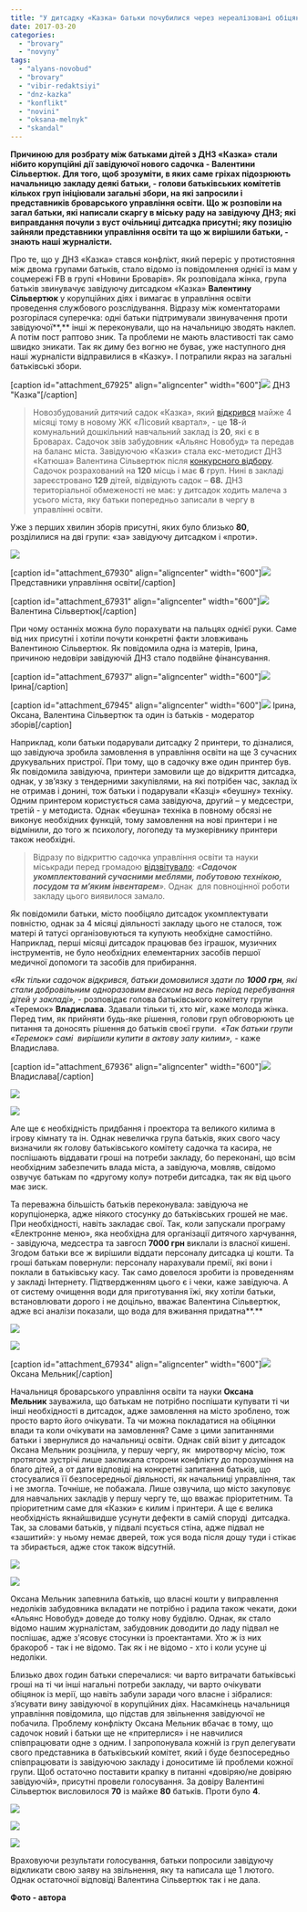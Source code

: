 ```yaml
---
title: "У дитсадку «Казка» батьки почубилися через нереалізовані обіцянки міськради та дефекти забудовника"
date: 2017-03-20
categories: 
  - "brovary"
  - "novyny"
tags: 
  - "alyans-novobud"
  - "brovary"
  - "vibir-redaktsiyi"
  - "dnz-kazka"
  - "konflikt"
  - "novini"
  - "oksana-melnyk"
  - "skandal"
---
```


**Причиною для розбрату між батьками дітей з ДНЗ «Казка» стали нібито корупційні дії завідуючої нового садочка - Валентини Сільвертюк. Для того, щоб зрозуміти, в яких саме гріхах підозрюють начальницю закладу деякі батьки, - голови батьківських комітетів кількох груп ініціювали загальні збори, на які запросили і представників броварського управління освіти. Що ж розповіли на загал батьки, які написали скаргу в міську раду на завідуючу ДНЗ; які виправдання почули з вуст очільниці дитсадка присутні; яку позицію зайняли представники управління освіти та що ж вирішили батьки, - знають наші журналісти.** 

Про те, що у ДНЗ «Казка» стався конфлікт, який переріс у протистояння між двома групами батьків, стало відомо із повідомлення однієї із мам у соцмережі FB в групі «Новини Броварів». Як розповідала жінка, група батьків звинувачує завідуючу дитсадком «Казка» **Валентину Сільвертюк** у корупційних діях і вимагає в управління освіти проведення службового розслідування. Відразу між коментаторами розгорілася суперечка: одні батьки підтримували звинувачення проти завідуючої**,** інші ж переконували, що на начальницю зводять наклеп. А потім пост раптово зник. Та проблеми не мають властивості так само швидко зникати. Так як диму без вогню не буває, уже наступного дня наші журналісти відправилися в «Казку». І потрапили якраз на загальні батьківські збори.

\[caption id="attachment\_67925" align="aligncenter" width="600"\][![](https://mpz.brovary.org/wp-content/uploads/2017/03/1-4.jpg)](https://mpz.brovary.org/wp-content/uploads/2017/03/1-4.jpg) ДНЗ "Казка"\[/caption\]

> Новозбудований дитячий садок «Казка», який [відкрився](https://mpz.brovary.org/v-brovarah-vidkryvsya-novyj-sadochok-kazka/) майже 4 місяці тому в новому ЖК «Лісовий квартал», - це **18**\-й комунальний дошкільний навчальний заклад із **20**, які є в Броварах. Садочок звів забудовник «Альянс Новобуд» та передав на баланс міста. Завідуючою «Казки» стала екс-методист ДНЗ «Катюша» Валентина Сільвертюк після [конкурсного відбору](https://mpz.brovary.org/vpershe-u-brovarah-vidbudetsya-konkurs-na-kerivnyka-dytyachogo-sadochku/). Садочок розрахований на **120** місць і має **6** груп. Нині в закладі зареєстровано **129** дітей, відвідують садок – **68\.** ДНЗ територіальної обмеженості не має: у дитсадок ходить малеча з усього міста, яку батьки попередньо записали в чергу в управлінні освіти.

Уже з перших хвилин зборів присутні, яких було близько **80**, розділилися на дві групи: «за» завідуючу дитсадком і «проти».

[![](https://mpz.brovary.org/wp-content/uploads/2017/03/5-3.jpg)](https://mpz.brovary.org/wp-content/uploads/2017/03/5-3.jpg)

\[caption id="attachment\_67930" align="aligncenter" width="600"\][![](https://mpz.brovary.org/wp-content/uploads/2017/03/6-1.jpg)](https://mpz.brovary.org/wp-content/uploads/2017/03/6-1.jpg) Представники управління освіти\[/caption\]

\[caption id="attachment\_67931" align="aligncenter" width="600"\][![](https://mpz.brovary.org/wp-content/uploads/2017/03/7-2.jpg)](https://mpz.brovary.org/wp-content/uploads/2017/03/7-2.jpg) Валентина Сільвертюк\[/caption\]

При чому останніх можна було порахувати на пальцях однієї руки. Саме від них присутні і хотіли почути конкретні факти зловживань Валентиною Сільвертюк. Як повідомила одна із матерів, Ірина, причиною недовіри завідуючій ДНЗ стало подвійне фінансування.

\[caption id="attachment\_67937" align="aligncenter" width="600"\][![](https://mpz.brovary.org/wp-content/uploads/2017/03/13-2.jpg)](https://mpz.brovary.org/wp-content/uploads/2017/03/13-2.jpg) Ірина\[/caption\]

\[caption id="attachment\_67945" align="aligncenter" width="600"\][![](https://mpz.brovary.org/wp-content/uploads/2017/03/21.jpg)](https://mpz.brovary.org/wp-content/uploads/2017/03/21.jpg) Ірина, Оксана, Валентина Сільвертюк та один із батьків - модератор зборів\[/caption\]

Наприклад, коли батьки подарували дитсадку 2 принтери, то дізналися, що завідуюча зробила замовлення в управління освіти на ще 3 сучасних друкувальних пристрої. При тому, що в садочку вже один принтер був. Як повідомила завідуюча, принтери замовили ще до відкриття дитсадка, однак, у зв’язку з тендерними закупівлями, на які потрібен час, заклад їх не отримав і донині, тож батьки і подарували «Казці» «беушну» техніку. Одним принтером користується сама завідуюча, другий – у медсестри, третій - у методиста. Однак «беушна» техніка в повному обсязі не виконує необхідних функцій, тому замовлення на нові принтери і не відмінили, до того ж психологу, логопеду та музкерівнику принтери також необхідні.

> Відразу по відкриттю садочка управління освіти та науки міськради перед громадою [відзвітувало](http://www.brovary-osvita.gov.ua/vidkryttya-doshkilnoho-navchalnoho-zakladu-kazka/): _«__Садочок укомплектований сучасними меблями, побутовою технікою, посудом та м’яким інвентарем__»._ Однак  для повноцінної роботи закладу цього виявилося замало.

Як повідомили батьки, місто пообіцяло дитсадок укомплектувати повністю, однак за 4 місяці діяльності закладу цього не сталося, тож матері й татусі організовуються та купують необхідне самостійно. Наприклад, перші місяці дитсадок працював без іграшок, музичних інструментів, не було необхідних елементарних засобів першої медичної допомоги та засобів для прибирання.

_«Як тільки садочок відкрився, батьки домовилися здати по **1000 грн**, які стали добровільним одноразовим внеском на весь період перебування дітей у закладі»,_ - розповідає голова батьківського комітету групи «Теремок» **Владислава**. Здавали тільки ті, хто міг, каже молода жінка. Перед тим, як прийняти будь-яке рішення, голови груп обговорюють це питання та доносять рішення до батьків своєї групи.  _«Так батьки групи «Теремок» самі  вирішили купити в актову залу килим»,_ - каже Владислава.

\[caption id="attachment\_67936" align="aligncenter" width="600"\][![](https://mpz.brovary.org/wp-content/uploads/2017/03/12-2.jpg)](https://mpz.brovary.org/wp-content/uploads/2017/03/12-2.jpg) Владислава\[/caption\]

[![](https://mpz.brovary.org/wp-content/uploads/2017/03/22.jpg)](https://mpz.brovary.org/wp-content/uploads/2017/03/22.jpg)

[![](https://mpz.brovary.org/wp-content/uploads/2017/03/18.jpg)](https://mpz.brovary.org/wp-content/uploads/2017/03/18.jpg)

Але ще є необхідність придбання і проектора та великого килима в ігрову кімнату та ін. Однак невеличка група батьків, яких свого часу визначили як голову батьківського комітету садочка та касира, не поспішають віддавати гроші на потреби закладу, бо переконані, що всім необхідним забезпечить влада міста, а завідуюча, мовляв, свідомо озвучує батькам по «другому колу» потреби дитсадка, так як від цього має зиск.

Та переважна більшість батьків переконувала: завідуюча не корупціонерка, адже ніякого стосунку до батьківських грошей не має. При необхідності, навіть закладає свої. Так, коли запускали програму «Електронне меню», яка необхідна для організації дитячого харчування, - завідуюча, медсестра та завгосп **7000 грн** виклали із власної кишені. Згодом батьки все ж вирішили віддати персоналу дитсадка ці кошти. Та гроші батькам повернули: персоналу нарахували премії, які вони і поклали в батьківську касу. Так само довелося зробити із проведенням у закладі Інтернету. Підтвердженням цього є і чеки, каже завідуюча. А от систему очищення води для приготування їжі, яку хотіли батьки, встановлювати дорого і не доцільно, вважає Валентина Сільвертюк, адже всі аналізи показали, що вода для вживання придатна**.**

[![](https://mpz.brovary.org/wp-content/uploads/2017/03/16-1.jpg)](https://mpz.brovary.org/wp-content/uploads/2017/03/16-1.jpg)

[![](https://mpz.brovary.org/wp-content/uploads/2017/03/14-1.jpg)](https://mpz.brovary.org/wp-content/uploads/2017/03/14-1.jpg)

\[caption id="attachment\_67934" align="aligncenter" width="600"\][![](https://mpz.brovary.org/wp-content/uploads/2017/03/10-1.jpg)](https://mpz.brovary.org/wp-content/uploads/2017/03/10-1.jpg) Оксана Мельник\[/caption\]

Начальниця броварського управління освіти та науки **Оксана Мельник** зауважила, що батькам не потрібно поспішати купувати ті чи інші необхідності в дитсадок, адже замовлення на місто зроблено, тож просто варто його очікувати. Та чи можна покладатися на обіцянки влади та коли очікувати на замовлення? Саме з цими запитаннями батьки і звернулися до начальниці освіти. Однак свій візит у дитсадок Оксана Мельник розцінила, у першу чергу, як  миротворчу місію, тож протягом зустрічі лише закликала сторони конфлікту до порозуміння на благо дітей, а от дати відповіді на конкретні запитання батьків, що стосувалися її безпосередньої діяльності, як начальниці управління, так і не змогла. Точніше, не побажала. Лише озвучила, що місто закуповує для навчальних закладів у першу чергу те, що вважає пріоритетним. Та пріоритетним саме для «Казки» є килим і принтери. А ще є велика необхідність якнайшвидше усунути дефекти в самій споруді  дитсадка. Так, за словами батьків, у підвалі псується стіна, адже підвал не «зашитий»: у ньому немає дверей, тож уся вода після дощу туди і стікає та збирається, адже сток також відсутній.

[![](https://mpz.brovary.org/wp-content/uploads/2017/03/20.jpg)](https://mpz.brovary.org/wp-content/uploads/2017/03/20.jpg)

[![](https://mpz.brovary.org/wp-content/uploads/2017/03/23.jpg)](https://mpz.brovary.org/wp-content/uploads/2017/03/23.jpg)

Оксана Мельник запевнила батьків, що власні кошти у виправлення недоліків забудовника вкладати не потрібно і радила також чекати, доки «Альянс Новобуд» доведе до толку нову будівлю. Однак, як стало відомо нашим журналістам, забудовник доводити до ладу підвал не поспішає, адже з'ясовує стосунки із проектантами. Хто ж із них бракороб - так і не відомо. Так як і не відомо - хто і коли усуне ці недоліки.

Близько двох годин батьки сперечалися: чи варто витрачати батьківські гроші на ті чи інші нагальні потреби закладу, чи варто очікувати обіцянок із мерії, що навіть забули заради чого власне і зібралися: з’ясувати вину завідуючої в корупційних діях. Насамкінець начальниця управління повідомила, що підстав для звільнення завідуючої не побачила. Проблему конфлікту Оксана Мельник вбачає в тому, що садочок новий і батьки ще не «притерлися» і не навчилися співпрацювати одне з одним. І запропонувала кожній із груп делегувати свого представника в батьківський комітет, який і буде безпосередньо співпрацювати із завідуючою закладу і доноситиме їй проблеми кожної групи. Щоб остаточно поставити крапку в питанні «довіряю/не довіряю завідуючій», присутні провели голосування. За довіру Валентині Сільвертюк висловилося **70** із майже **80** батьків. Проти було **4**.

[![](https://mpz.brovary.org/wp-content/uploads/2017/03/24.jpg)](https://mpz.brovary.org/wp-content/uploads/2017/03/24.jpg)

[![](https://mpz.brovary.org/wp-content/uploads/2017/03/25.jpg)](https://mpz.brovary.org/wp-content/uploads/2017/03/25.jpg)

[![](https://mpz.brovary.org/wp-content/uploads/2017/03/15-1.jpg)](https://mpz.brovary.org/wp-content/uploads/2017/03/15-1.jpg)

Враховуючи результати голосування, батьки попросили завідуючу відкликати свою заяву на звільнення, яку та написала ще 1 лютого. Однак остаточної відповіді Валентина Сільвертюк так і не дала.

**Фото - автора**

